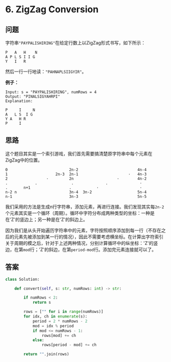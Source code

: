 # 6. ZigZag Conversion

## 问题

字符串`"PAYPALISHIRING"`在给定行数上以ZigZag形式书写，如下所示：

```text
P   A   H    N
A P L S I I G
Y   I   R
```

然后一行一行地读：`"PAHNAPLSIIGYIR"`。

**例子：**

```
Input: s = "PAYPALISHIRING", numRows = 4
Output: "PINALSIGYAHRPI"
Explanation:

P     I     N
A   L S  I G
Y A   H R
P     I
```

## 思路

这个题目其实是一个索引游戏，我们首先需要搞清楚原字符串中每个元素在ZigZag中的位置。

```text
0                           2n-2                          4n-4
1                     2n-3  2n-1                      ·   4n-3
2                 ·         2n                   ·        4n-2
.            .               .              .              ·
.       n+1                 .           ·                  ·
n-2 n                       3n-4  3n-2                    5n-4
n-1                         3n-3                          5n-5
```

我们采用的方法是生成n行字符串，添加元素，再进行连接。我们发现其实每`2n-2`个元素其实是一个循环（周期）。循环中字符分布成两种类型的坐标：一种是在'Z'的竖边上；另一种是在'Z'的斜边上。

因为我们是从头开始遍历字符串中的元素，字符按照顺序添加到每一行（不存在之后的元素先被添加到某一行的情况），因此不需要考虑横坐标。在计算出字符索引关于周期的模之后，针对于上述两种情况，分别计算循环中的纵坐标：'Z'的竖边，在第`mod`行；'Z'的斜边，在第`period-mod`行。添加完元素连接就可以了。

## 答案

```python
class Solution:

    def convert(self, s: str, numRows: int) -> str:

        if numRows < 2:
            return s

        rows = ["" for i in range(numRows)]
        for idx, ch in enumerate(s):
            period = 2 * numRows - 2
            mod = idx % period
            if mod <= numRows - 1:
                rows[mod] += ch
            else:
                rows[period - mod] += ch

        return "".join(rows)
```

